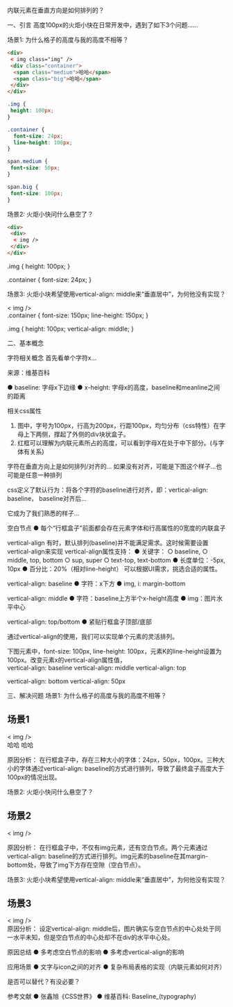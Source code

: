 内联元素在垂直方向是如何排列的？

一、引言
 高度100px的火炬小快在日常开发中，遇到了如下3个问题......

场景1: 
为什么格子的高度与我的高度不相等？

```html
<div>
 < img class="img" />
 <div class="container">
  <span class="medium">哈哈</span>
  <span class="big">哈哈</span>
 </div>
</div>
```

```css
.img {
 height: 100px;
}

.container {
  font-size: 24px;
  line-height: 100px;
}

span.medium {
 font-size: 50px;
}

span.big {
 font-size: 100px;
}
```

场景2: 
火炬小快问什么悬空了？

```html
<div>
 <div>
  < img />
 </div>
</div>
```

.img {
 height: 100px;
}

.container {
  font-size: 24px;
}

场景3: 
火炬小块希望使用vertical-align: middle来“垂直居中”，为何他没有实现？

<div class="container">
 <div>
  < img />
 </div>
</div>
.container {
  font-size: 150px;
  line-height: 150px;
}

.img {
 height: 100px;
  vertical-align: middle;
}

二、基本概念

字符相关概念
首先看单个字符x...

来源：维基百科

● baseline: 字母x下边缘
● x-height: 字母x的高度，baseline和meanline之间的距离

相关css属性

1. 图中，字号为100px，行高为200px，行距100px，均匀分布（css特性）在字母上下两侧，撑起了外侧的div块状盒子。
2. 红框可以理解为内联元素所占的高度，可以看到字母X在处于中下部分。(与字体有关系)

字符在垂直方向上是如何排列/对齐的...
如果没有对齐，可能是下图这个样子...也可能是任意一种排列

css定义了默认行为：将各个字符的baseline进行对齐，即：vertical-align: baseline，
baseline对齐后...

它成为了我们熟悉的样子...

空白节点
● 每个“行框盒子”前面都会存在元素字体和行高属性的0宽度的内联盒子

vertical-align
有时，默认排列(baseline)并不能满足需求。这时候需要设置vertical-align来实现
vertical-align属性支持：
● 关键字：
 ○ baseline,
 ○ middle, top, bottom
 ○ sup, super
 ○ text-top, text-bottom
● 长度单位：-5px, 10px
● 百分比：20%（相对line-height）
可以根据UI需求，挑选合适的属性。

vertical-align: baseline
● 字符：x下方
● img, i: margin-bottom

vertical-align: middle
● 字符：baseline上方半个x-height高度
● img：图片水平中心

vertical-align: top/bottom
● 紧贴行框盒子顶部/底部

通过vertical-align的使用，我们可以实现单个元素的灵活排列。

下图元素中，font-size: 100px, line-height: 100px，元素K的line-height设置为100px。改变元素x的vertical-align属性值，     
vertical-align: baseline vertical-align: middle vertical-align: top

vertical-align: bottom vertical-align: 50px 

三、解决问题
场景1: 
为什么格子的高度与我的高度不相等？

<h2>场景1</h2>
<div>
 < img />
 <div>
  <span>哈哈</span>
  <span>哈哈</span>
 </div>
</div>

原因分析：
在行框盒子中，存在三种大小的字体：24px，50px，100px。三种大小的字体通过vertical-align: baseline的方式进行排列，导致了最终盒子高度大于100px的情况出现。

场景2: 
火炬小快问什么悬空了？

<h2>场景2</h2>
<div>
 <div>
  < img />
 </div>
</div>

原因分析：
在行框盒子中，不仅有img元素，还有空白节点。两个元素通过vertical-align: baseline的方式进行排列。img元素的baseline在其margin-bottom处，导致了img下方存在空隙（空白节点）。

场景3: 
火炬小块希望使用vertical-align: middle来“垂直居中”，为何他没有实现？

<h2>场景3</h2>
<div>
 <div>
  < img />
 </div>
</div>
原因分析：
设定vertical-align: middle后，图片确实与空白节点的中心处处于同一水平未知，但是空白节点的中心处却不在div的水平中心处。

原因总结
● 多考虑空白节点的影响
● 多考虑vertical-align的影响

应用场景
● 文字与icon之间的对齐
● 复杂布局表格的实现（内联元素如何对齐）

是否可以替代？有没必要？

参考文献
● 张鑫旭《CSS世界》
● 维基百科: Baseline_(typography)